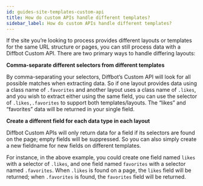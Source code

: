 ```yaml
---
id: guides-site-templates-custom-api
title: How do custom APIs handle different templates?
sidebar_label: How do custom APIs handle different templates?
---
```


<div class="entry-content">
		<p>If the site you’re looking to process provides different layouts or templates for the same URL structure or pages, you can still process data with a Diffbot Custom API. There are two primary ways to handle differing layouts:</p>
<p><strong>Comma-separate different selectors from different templates</strong></p>
<p>By comma-separating your selectors, Diffbot’s Custom API will look for all possible matches when extracting data. So if one layout provides data using a class name of <code>.favorites</code> and another layout uses a class name of <code>.likes</code>, and you wish to extract either using the same field, you can use the selector of <code>.likes,.favorites</code> to support both templates/layouts. The “likes” and “favorites” data will be returned in your single field.</p>

<p><strong>Create a different field for each data type in each layout</strong></p>
<p>Diffbot Custom APIs will only return data for a field if its selectors are found on the page; empty fields will be suppressed. So you can also simply create a new fieldname for new fields on different templates.</p>
<p>For instance, in the above example, you could create one field named <code>likes</code> with a selector of <code>.likes</code>, and one field named <code>favorites</code> with a selector named <code>.favorites</code>. When <code>.likes</code> is found on a page, the <code>likes</code> field will be returned; when <code>.favorites</code> is found, the <code>favorites</code> field will be returned.</p>
			</div>
